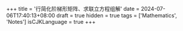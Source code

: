 +++
title = '行简化阶梯形矩阵、求联立方程组解'
date = 2024-07-06T17:40:13+08:00
draft = true
hidden = true
tags = ['Mathematics', 'Notes']
isCJKLanguage = true
+++